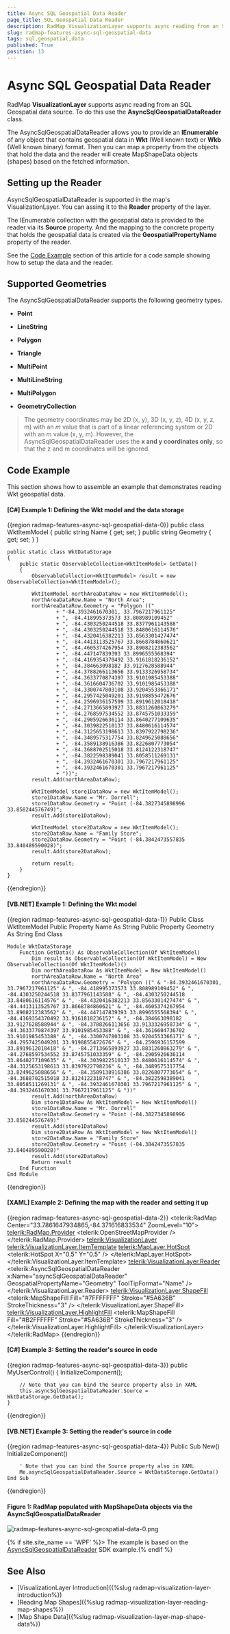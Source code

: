 ```yaml
---
title: Async SQL Geospatial Data Reader
page_title: SQL Geospatial Data Reader
description: RadMap VisualizationLayer supports async reading from an SQL Geospatial data source via the AsyncSqlGeospatialDataReader class.
slug: radmap-features-async-sql-geospatial-data
tags: sql,geospatial,data
published: True
position: 13
---
```


# Async SQL Geospatial Data Reader

RadMap __VisualizationLayer__ supports async reading from an SQL Geospatial data source. To do this use the __AsyncSqlGeospatialDataReader__ class. 

The AsyncSqlGeospatialDataReader allows you to provide an __IEnumerable__ of any object that contains geospatial data in __Wkt__ (Well known text) or __Wkb__ (Well known binary) format. Then you can map a property from the objects that hold the data and the reader will create MapShapeData objects (shapes) based on the fetched information.

## Setting up the Reader

AsyncSqlGeospatialDataReader is supported in the map's VisualizationLayer. You can assing it to the __Reader__ property of the layer.

The IEnumerable collection with the geospatial data is provided to the reader via its __Source__ property. And the mapping to the concrete property that holds the geospatial data is created via the __GeospatialPropertyName__ property of the reader. 

See the [Code Example](#code-example) section of this article for a code sample showing how to setup the data and the reader.

## Supported Geometries

The AsyncSqlGeospatialDataReader supports the following geometry types.

* __Point__

* __LineString__
  
* __Polygon__ 
  
* __Triangle__ 
  
* __MultiPoint__
  
* __MultiLineString__ 
  
* __MultiPolygon__ 
  
* __GeometryCollection__ 

> The geometry coordinates may be 2D (x, y), 3D (x, y, z), 4D (x, y, z, m) with an *m* value that is part of a linear referencing system or 2D with an *m* value (x, y, m). However, the AsyncSqlGeospatialDataReader uses the __x and y coordinates only__, so that the z and m coordinates will be ignored.

## Code Example

This section shows how to assemble an example that demonstrates reading Wkt geospatial data.

#### __[C#] Example 1: Defining the Wkt model and the data storage__
{{region radmap-features-async-sql-geospatial-data-0}}
	public class WktItemModel
    {
        public string Name { get; set; }
        public string Geometry { get; set; }
    }
	
	public static class WktDataStorage
    {
        public static ObservableCollection<WktItemModel> GetData()
        {
            ObservableCollection<WktItemModel> result = new ObservableCollection<WktItemModel>();

            WktItemModel northAreaDataRow = new WktItemModel();
            northAreaDataRow.Name = "North Area";
            northAreaDataRow.Geometry = "Polygon (("
                    + "-84.3932461670301, 33.7967217961125"
                    + ", -84.418995373573 33.808989109452"
                    + ", -84.4303250244518 33.8377961143588"
                    + ", -84.4303250244518 33.8480616114576"
                    + ", -84.4320416382213 33.8563301427474"
                    + ", -84.4413113525767 33.8668784860621"
                    + ", -84.4605374267954 33.8908212383562"
                    + ", -84.447147839393 33.8996555568394"
                    + ", -84.4169354370492 33.9161818236152"
                    + ", -84.384663098182 33.9127628588944"
                    + ", -84.3788266113656 33.9133326958734"
                    + ", -84.3633770874397 33.9101985453388"
                    + ", -84.3616604736702 33.9101985453388"
                    + ", -84.3300747803108 33.9204553366171"
                    + ", -84.2957425049201 33.9198855472676"
                    + ", -84.2596936157599 33.8919612018418"
                    + ", -84.2713665893927 33.8831260863279"
                    + ", -84.2768597534552 33.8745751033359"
                    + ", -84.2905926636114 33.8640277109635"
                    + ", -84.3039822510137 33.8480616114574"
                    + ", -84.3125653198613 33.8397922798236"
                    + ", -84.3489575317754 33.8249625088656"
                    + ", -84.3589138916386 33.8226807773054"
                    + ", -84.3688702515018 33.8124122318747"
                    + ", -84.3822598389041 33.8058511269131"
                    + ", -84.3932461670301 33.7967217961125"
                    + ", -84.3932461670301 33.7967217961125"
                    + "))";
            result.Add(northAreaDataRow);

            WktItemModel store1DataRow = new WktItemModel();
            store1DataRow.Name = "Mr. Dorrell";
            store1DataRow.Geometry = "Point (-84.3827345898996 33.858244576749)";
            result.Add(store1DataRow);

            WktItemModel store2DataRow = new WktItemModel();
            store2DataRow.Name = "Family Store";
            store2DataRow.Geometry = "Point (-84.3842473557835 33.840489590028)";
            result.Add(store2DataRow);

            return result;
        }
    } 
{{endregion}}

#### __[VB.NET] Example 1: Defining the Wkt model__
{{region radmap-features-async-sql-geospatial-data-1}}
	Public Class WktItemModel
		Public Property Name As String
		Public Property Geometry As String
	End Class

	Module WktDataStorage
		Function GetData() As ObservableCollection(Of WktItemModel)
			Dim result As ObservableCollection(Of WktItemModel) = New ObservableCollection(Of WktItemModel)()
			Dim northAreaDataRow As WktItemModel = New WktItemModel()
			northAreaDataRow.Name = "North Area"
			northAreaDataRow.Geometry = "Polygon ((" & "-84.3932461670301, 33.7967217961125" & ", -84.418995373573 33.808989109452" & ", -84.4303250244518 33.8377961143588" & ", -84.4303250244518 33.8480616114576" & ", -84.4320416382213 33.8563301427474" & ", -84.4413113525767 33.8668784860621" & ", -84.4605374267954 33.8908212383562" & ", -84.447147839393 33.8996555568394" & ", -84.4169354370492 33.9161818236152" & ", -84.384663098182 33.9127628588944" & ", -84.3788266113656 33.9133326958734" & ", -84.3633770874397 33.9101985453388" & ", -84.3616604736702 33.9101985453388" & ", -84.3300747803108 33.9204553366171" & ", -84.2957425049201 33.9198855472676" & ", -84.2596936157599 33.8919612018418" & ", -84.2713665893927 33.8831260863279" & ", -84.2768597534552 33.8745751033359" & ", -84.2905926636114 33.8640277109635" & ", -84.3039822510137 33.8480616114574" & ", -84.3125653198613 33.8397922798236" & ", -84.3489575317754 33.8249625088656" & ", -84.3589138916386 33.8226807773054" & ", -84.3688702515018 33.8124122318747" & ", -84.3822598389041 33.8058511269131" & ", -84.3932461670301 33.7967217961125" & ", -84.3932461670301 33.7967217961125" & "))"
			result.Add(northAreaDataRow)
			Dim store1DataRow As WktItemModel = New WktItemModel()
			store1DataRow.Name = "Mr. Dorrell"
			store1DataRow.Geometry = "Point (-84.3827345898996 33.858244576749)"
			result.Add(store1DataRow)
			Dim store2DataRow As WktItemModel = New WktItemModel()
			store2DataRow.Name = "Family Store"
			store2DataRow.Geometry = "Point (-84.3842473557835 33.840489590028)"
			result.Add(store2DataRow)
			Return result
		End Function
	End Module
{{endregion}}

#### __[XAML] Example 2: Defining the map with the reader and setting it up__
{{region radmap-features-async-sql-geospatial-data-2}}
	<telerik:RadMap Center="33.7861647934865,-84.371616833534"
					ZoomLevel="10">
		<telerik:RadMap.Provider>
			<telerik:OpenStreetMapProvider />
		</telerik:RadMap.Provider>
		<telerik:VisualizationLayer>
			<telerik:VisualizationLayer.ItemTemplate>
				<DataTemplate>
					<Ellipse Width="10" Height="10" Fill="Red">
						<telerik:MapLayer.HotSpot>
							<telerik:HotSpot X="0.5" Y="0.5" />
						</telerik:MapLayer.HotSpot>
					</Ellipse>
				</DataTemplate>
			</telerik:VisualizationLayer.ItemTemplate>
			<telerik:VisualizationLayer.Reader>
				<telerik:AsyncSqlGeospatialDataReader x:Name="asyncSqlGeospatialDataReader"                                                           
													  GeospatialPropertyName="Geometry"
													  ToolTipFormat="Name" />
			</telerik:VisualizationLayer.Reader>
			<telerik:VisualizationLayer.ShapeFill>
				<telerik:MapShapeFill Fill="#7FFFFFFF" Stroke="#5A636B" StrokeThickness="3" />
			</telerik:VisualizationLayer.ShapeFill>
			<telerik:VisualizationLayer.HighlightFill>
				<telerik:MapShapeFill Fill="#B2FFFFFF" Stroke="#5A636B" StrokeThickness="3" />
			</telerik:VisualizationLayer.HighlightFill>
		</telerik:VisualizationLayer>
	</telerik:RadMap>
{{endregion}}

#### __[C#] Example 3: Setting the reader's source in code__
{{region radmap-features-async-sql-geospatial-data-3}}
	public MyUserControl()
	{
		InitializeComponent();
		
		// Note that you can bind the Source property also in XAML
		this.asyncSqlGeospatialDataReader.Source = WktDataStorage.GetData();
	}
{{endregion}}

#### __[VB.NET] Example 3: Setting the reader's source in code__
{{region radmap-features-async-sql-geospatial-data-4}}
	Public Sub New()
		InitializeComponent()
		
		' Note that you can bind the Source property also in XAML
		Me.asyncSqlGeospatialDataReader.Source = WktDataStorage.GetData()
	End Sub
{{endregion}}

#### Figure 1: RadMap populated with MapShapeData objects via the AsyncSqlGeospatialDataReader
![radmap-features-async-sql-geospatial-data-0.png](images/radmap-features-async-sql-geospatial-data-0.png)

{% if site.site_name == 'WPF' %}> The example is based on the [AsyncSqlGeospatialDataReader](https://github.com/telerik/xaml-sdk/tree/master/Map/WPF/AsyncSqlGeospatialDataReader) SDK example.{% endif %}

## See Also  
* [VisualizationLayer Introduction]({%slug radmap-visualization-layer-introduction%})
* [Reading Map Shapes]({%slug radmap-visualization-layer-reading-map-shapes%})
* [Map Shape Data]({%slug radmap-visualization-layer-map-shape-data%})


